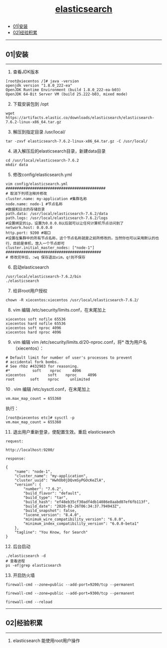 # <p align="center">[elasticsearch](https://www.elastic.co/cn/)</p>

- [01|安装](#01)   
- [02|经验积累](#02)




---
<h2 id="01">01|安装</h2>

---

1. 查看JDK版本
```
[root@xiecentos /]# java -version
openjdk version "1.8.0_222-ea"
OpenJDK Runtime Environment (build 1.8.0_222-ea-b03)
OpenJDK 64-Bit Server VM (build 25.222-b03, mixed mode)
```
2. 下载安装包到 /opt
```
wget https://artifacts.elastic.co/downloads/elasticsearch/elasticsearch-7.6.2-linux-x86_64.tar.gz
```

3. 解压到指定目录 /usr/local/
```
tar -zxvf elasticsearch-7.6.2-linux-x86_64.tar.gz -C /usr/local/
```

4. 进入解压后的elasticsearch目录，新建data目录
```
cd /usr/local/elasticsearch-7.6.2
mkdir data
```
5. 修改config/elasticsearch.yml
```
vim config/elasticsearch.yml
#############################################
# 取消下列项注释并修改
cluster.name: my-application #集群名称
node.name: node-1 #节点名称
#数据和日志的存储目录
path.data: /usr/local/elasticsearch-7.6.2/data
path.logs: /usr/local/elasticsearch-7.6.2/logs
#设置绑定的ip，设置为0.0.0.0以后就可以让任何计算机节点访问到了
network.host: 0.0.0.0
http.port: 9200 #端口
#设置在集群中的所有节点名称，这个节点名称就是之前所修改的，当然你也可以采用默认的也行，目前是单机，放入一个节点即可
cluster.initial_master_nodes: ["node-1"]
###########################################
# 修改完毕后，:wq 保存退出vim，q!则不保存
```
6. 启动elasticsearch
```
/usr/local/elasticsearch-7.6.2/bin
./elasticsearch
```

7. 给非root用户授权
```
chown -R xiecentos:xiecentos /usr/local/elasticsearch-7.6.2/
```
8. vim 编辑 /etc/security/limits.conf，在末尾加上
```
xiecentos soft nofile 65536
xiecentos hard nofile 65536
xiecentos soft nproc 4096
xiecentos hard nproc 4096
```
9. vim 编辑 vim /etc/security/limits.d/20-nproc.conf，将* 改为用户名（xiecentos）：
```
# Default limit for number of user's processes to prevent
# accidental fork bombs.
# See rhbz #432903 for reasoning.
#*          soft    nproc     4096
xiecentos          soft    nproc     4096
root       soft    nproc     unlimited
```
10 . vim 编辑 /etc/sysctl.conf，在末尾加上
```
vm.max_map_count = 655360
```
执行：
```
[root@xiecentos etc]# sysctl -p
vm.max_map_count = 655360
```
11. 退出用户重新登录，使配置生效。重启 elasticsearch
```
request:

http://localhost:9200/

response:

{
    "name": "node-1",
    "cluster_name": "my-application",
    "cluster_uuid": "HwhOb0jDQvmSyPGOcKeZlA",
    "version": {
        "number": "7.6.2",
        "build_flavor": "default",
        "build_type": "tar",
        "build_hash": "ef48eb35cf30adf4db14086e8aabd07ef6fb113f",
        "build_date": "2020-03-26T06:34:37.794943Z",
        "build_snapshot": false,
        "lucene_version": "8.4.0",
        "minimum_wire_compatibility_version": "6.8.0",
        "minimum_index_compatibility_version": "6.0.0-beta1"
    },
    "tagline": "You Know, for Search"
}
```

12. 后台启动
```
./elasticsearch -d
# 查看进程
ps -ef|grep elasticsearch
```
13. 开启防火墙
```
firewall-cmd --zone=public --add-port=9200/tcp --permanent

firewall-cmd --zone=public --add-port=9300/tcp --permanent

firewall-cmd --reload
```


---
<h2 id="02">02|经验积累</h2>

---

1. elasticsearch 能使用root用户操作
